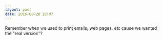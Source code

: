 ```yaml
---
layout: post
date: 2016-06-28 18:07
---
```

Remember when we used to print emails, web pages, etc cause we wanted the "real version"?
